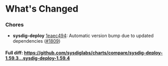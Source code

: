 # What's Changed

### Chores
- **sysdig-deploy** [1eaec494](https://github.com/sysdiglabs/charts/commit/1eaec494a01368cc133a346e14c0fba79078a68d): Automatic version bump due to updated dependencies ([#1809](https://github.com/sysdiglabs/charts/issues/1809))
#### Full diff: https://github.com/sysdiglabs/charts/compare/sysdig-deploy-1.59.3...sysdig-deploy-1.59.4
